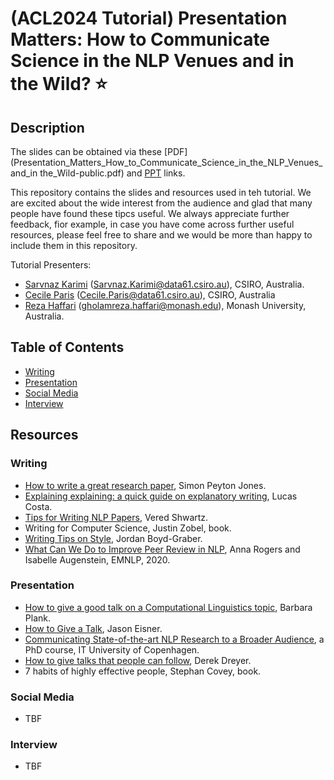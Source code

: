 # (ACL2024 Tutorial) Presentation Matters: How to Communicate Science in the NLP Venues and in the Wild? ⭐️

## Description

The slides can be obtained via these [PDF](Presentation_Matters_How_to_Communicate_Science_in_the_NLP_Venues_and_in the_Wild-public.pdf) and [PPT]() links. 

This repository contains the slides and resources used in teh tutorial. We are excited about the wide interest from the audience and glad that many people have found these tipcs useful. 
We always appreciate further feedback, fior example, in case you have come across further useful resources, please feel free to share and we would be more than happy to include them in this repository. 

Tutorial Presenters:
- [Sarvnaz Karimi](https://www.linkedin.com/in/sarvnaz-karimi-64ab491/?originalSubdomain=au) (Sarvnaz.Karimi@data61.csiro.au), CSIRO, Australia. 
- [Cecile Paris](https://www.linkedin.com/in/c%C3%A9cile-paris-8752723/?originalSubdomain=au) (Cecile.Paris@data61.csiro.au), CSIRO, Australia
- [Reza Haffari](https://www.linkedin.com/in/gholamrezahaffari/?originalSubdomain=au) (gholamreza.haffari@monash.edu), Monash University, Australia. 

## Table of Contents 
- [Writing](#writing)
- [Presentation](#presentation)
- [Social Media](#media)
- [Interview](#interview)
   
## Resources

### Writing <a name="writing"></a>
* [How to write a great research paper](https://www.microsoft.com/en-us/research/academic-program/write-great-research-paper/), Simon Peyton Jones.
* [Explaining explaining: a quick guide on explanatory writing](https://lucasfcosta.com/2021/09/30/explaining-in-writing.html), Lucas Costa.
* [Tips for Writing NLP Papers](https://medium.com/@vered1986/tips-for-writing-nlp-papers-9c729a2f9e1f), Vered Shwartz.
* Writing for Computer Science, Justin Zobel, book.
* [Writing Tips on Style](http://users.umiacs.umd.edu/~jbg/static/style.html), Jordan Boyd-Graber.
* [What Can We Do to Improve Peer Review in NLP](https://aclanthology.org/2020.findings-emnlp.112.pdf), Anna Rogers and Isabelle Augenstein, EMNLP, 2020.

### Presentation <a name="presentation"></a>
* [How to give a good talk on a Computational Linguistics topic](https://naacl2018.wordpress.com/2018/05/27/how-to-give-a-good-talk-on-a-computational-linguistics-topic), Barbara Plank.
* [How to Give a Talk](https://www.cs.jhu.edu/~jason/advice/how-to-give-a-talk.html), Jason Eisner.
* [Communicating State-of-the-art NLP Research to a Broader Audience](https://en.itu.dk/Research/PhD-Programme/PhD-Courses/PhD-courses-2021/PhD-Course---Communicating-State-of-the-art-NLP-Research-to-a-Broader-Audience), a PhD course, IT University of Copenhagen.
* [How to give talks that people can follow](https://www.youtube.com/watch?v=TCytsY8pdsc), Derek Dreyer.
* 7 habits of highly effective people, Stephan Covey, book. 

### Social Media <a name="media"></a>
* TBF

### Interview <a name="interview"></a>
* TBF

